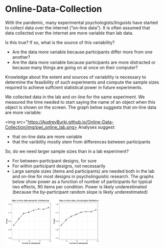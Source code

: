 # Online-Data-Collection

With the pandemic, many experimental psychologists/linguists have started to collect data over the internet (“on-line data”). It is often assumed that data collected over the internet are more variable than lab data.

Is this true? If so, what is the source of this variability?

  - Are the data more variable because participants differ more from one another? 
  - Are the data more variable because participants are more distracted or because many things are going on at once on their computer?

Knowledge about the extent and sources of variability is necessary to determine the feasibility of such experiments and compute the sample sizes required to achieve suffcient statistical power in future experiments. 


We collected data in the lab and on-line for the same experiment. We measured the time needed to start saying the name of an object when this object is shown on the screen. The graph below suggests that on-line data are more variable: 



<img src="https://AudreyBurki.github.io/Online-Data-Collection/img/pwi_online_lab.png>
Analyses suggest:
- that on-line data are more variable
- that the varibility mostly stem from differences between participants


So, do we need larger sample sizes than in a lab experiment?

- For between-participant designs, for sure
- For within participant designs, not necessarily
- Large sample sizes (items and participants) are needed both in the lab and on-line for most designs in psycholinguistic research. The graphs below show power as a function of number of participants for typical two effects, 90 items per condition. Power is likely underestimated (because the by-participant random slope is likely underestimated)

<p float="left">
<img src="./power_fct_pp_newdata_online-sem.jpg "width=30% height=30%/>
<img src="./power_fct_pp_newdata_online-phon.jpg "width=30% height=30%/>




